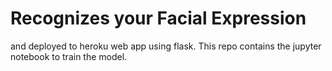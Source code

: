 # Recognizes your Facial Expression
and deployed to heroku web app using flask.
This repo contains the jupyter notebook to train the model.
